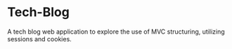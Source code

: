 # Tech-Blog
A tech blog web application to explore the use of MVC structuring, utilizing sessions and cookies.
